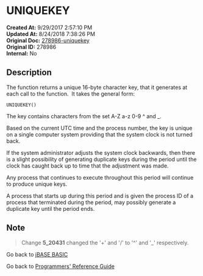 # UNIQUEKEY

**Created At:** 9/29/2017 2:57:10 PM  
**Updated At:** 8/24/2018 7:38:26 PM  
**Original Doc:** [278986-uniquekey](https://docs.jbase.com/36868-jbase-basic/278986-uniquekey)  
**Original ID:** 278986  
**Internal:** No  

## Description

The function returns a unique 16-byte character key, that it generates at each call to the function.  It takes the general form:

```
UNIQUEKEY()
```

The key contains characters from the set A-Z a-z 0-9 ^ and \_.

Based on the current UTC time and the process number, the key is unique on a single computer system providing that the system clock is not turned back.

If the system administrator adjusts the system clock backwards, then there is a slight possibility of generating duplicate keys during the period until the clock has caught back up to time that the adjustment was made.

Any process that continues to execute throughout this period will continue to produce unique keys.

A process that starts up during this period and is given the process ID of a process that terminated during the period, may possibly generate a duplicate key until the period ends.

## Note

 > Change **5\_20431** changed the '+' and '/' to '^' and '\_' respectively.

Go back to [jBASE BASIC](./../README.md)

Go back to [Programmers' Reference Guide](./../../reference-guides/jbc/README.md)
